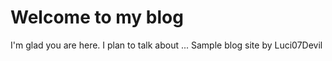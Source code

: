 # Welcome to my blog

I'm glad you are here. I plan to talk about ...
Sample blog site by Luci07Devil

